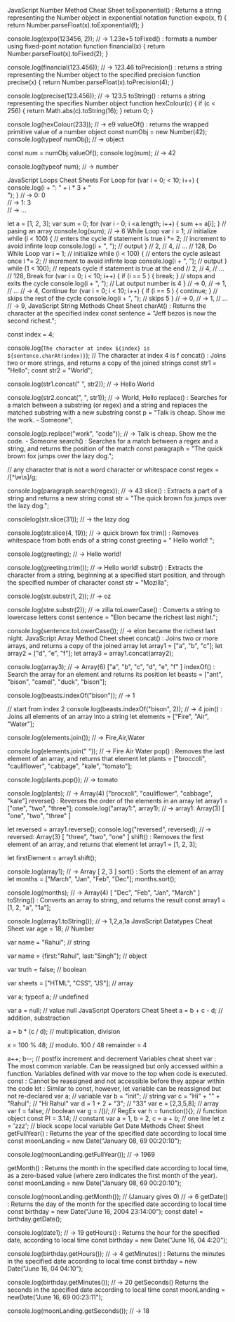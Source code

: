 JavaScript Number Method Cheat Sheet
toExponential() : Returns a string representing the Number object in exponential notation
  function expo(x, f) {
      return 
      Number.parseFloat(x).toExponential(f);
  }

  console.log(expo(123456, 2)); 
  // -> 1.23e+5
toFixed() : formats a number using fixed-point notation
  function financial(x) {
      return Number.parseFloat(x).toFixed(2); 
  }

  console.log(financial(123.456)); 
  // -> 123.46
toPrecision() : returns a string representing the Number object to the specified precision
  function precise(x) {
      return
      Number.parseFloat(x).toPrecision(4); 
  }

  console.log(precise(123.456)); 
  // -> 123.5
toString() : returns a string representing the specifies Number object
  function hexColour(c) {
      if (c < 256) {
          return Math.abs(c).toString(16); 
      }
      return 0; 
  }

  console.log(hexColour(233)); 
  // -> e9
valueOf() : returns the wrapped primitive value of a number object
  const numObj = new Number(42); 
  console.log(typeof numObj); 
  // -> object

  const num = numObj.valueOf(); 
  console.log(num); 
  // -> 42

  console.log(typeof num); 
  // -> number

JavaScript Loops Cheat Sheets
For Loop
  for (var i = 0; < 10; i++) {
      console.log(i + ": " + i * 3 + "<br />"); 
  }
  // -> 0: 0<br />
  // -> 1: 3<br />
  // -> ...

  let a = [1, 2, 3]; 
  var sum = 0; 
  for (var i - 0; i <a.length; i++) {
      sum += a[i]; 
  } // pasing an array
  console.log(sum); 
  // -> 6
While Loop
  var i = 1;                  // initialize
  while (i < 100) {          // enters the cycle if statement is true
      i *= 2;                 // increment to avoid infinte loop 
      console.log(i + ", "); // output
  } 
  // 2, 
  // 4, 
  // ...
  // 128, 
Do While Loop
  var i = 1;                  // initialize
  while (i < 100) {          // enters the cycle asleast once
      i *= 2;                 // increment to avoid infinte loop 
      console.log(i + ", "); // output
  } while (1 < 100); // repeats cycle if statement is true at the end
  // 2, 
  // 4, 
  // ...
  // 128,
Break
  for (var i = 0; i < 10; i++) {
      if (i == 5 ) { break; } // stops and exits the cycle
      console.log(i + ", ");  // Lat output number is 4
  }
  // -> 0, 
  // -> 1, 
  // ...
  // -> 4, 
Continue
  for (var i = 0; i < 10; i++) {
      if (i == 5 ) { continue; } // skips the rest of the cycle
      console.log(i + ", ");  // skips 5
  }
  // -> 0, 
  // -> 1, 
  // ...
  // -> 9,
JavaScript String Methods Cheat Sheet
charAt() : Returns the character at the specified index
  const sentence = "Jeff bezos is now the second richest."; 

  const index = 4; 

  console.log(`The character at index ${index} is ${sentence.charAt(index)}`); 
  // The character at index 4 is f
concat() : Joins two or more strings, and returns a copy of the joined strings
  const str1 = "Hello"; 
  cosnt str2 = "World"; 

  console.log(str1.concat(" ", str2)); 
  // -> Hello World

  console.log(str2.concat(", ", str1)); 
  // -> World, Hello
replace() : Searches for a match between a substring (or regex) and a string and replaces the matched substring with a new substring
  const p = "Talk is cheap. Show me the work. - Someone"; 

  console.log(p.replace("work", "code")); 
  // -> Talk is cheap. Show me the code. - Someone
search() : Searches for a match between a regex and a string, and returns the position of the match
  const paragraph = "The quick brown fox jumps over the lazy dog."; 

  // any character that is not a word character or whitespace
  const regex = /[^\w\s]/g;

  console.log(paragraph.search(regex)); 
  // -> 43
slice() : Extracts a part of a string and returns a new string
  const str = "The quick brown fox jumps over the lazy dog."; 

  consolelog(str.slice(31)); 
  // -> the lazy dog

  console.log(str.slice(4, 19)); 
  // -> quick brown fox
trim() : Removes whitespace from both ends of a string
  const greeting = "  Hello world!   "; 

  console.log(greeting); 
  // -> Hello world!

  console.log(greeting.trim()); 
  // -> Hello world!
substr() : Extracts the character from a string, beginning at a specified start position, and through the specified number of character
  const str = "Mozilla"; 

  console.log(str.substr(1, 2)); 
  // -> oz

  console.log(stre.substr(2)); 
  // -> zilla
toLowerCase() : Converts a string to lowercase letters
  const sentence = "Elon became the richest last night."; 

  console.log(sentence.toLowerCase()); 
  // -> elon became the richest last night.
JavaScript Array Method Cheet sheet
concat() : Joins two or more arrays, and returns a copy of the joined array
  let array1 = ["a", "b", "c"]; 
  let array2 = ["d", "e", "f"]; 
  let array3 = array1.concat(array2); 

  console.log(array3); 
  // -> Array(6) ["a", "b", "c", "d", "e", "f" ]
indexOf() : Search the array for an element and returns its position
  let beasts = ["ant", "bison", "camel", "duck", "bison"]; 

  console.log(beasts.indexOf("bison")); 
  // -> 1

  // start from index 2
  console.log(beasts.indexOf("bison", 2)); 
  // -> 4
join() : Joins all elements of an array into a string
  let elements = ["Fire", "Air", "Water"]; 

  console.log(elements.join()); 
  // -> Fire,Air,Water

  console.log(elements.join(" ")); 
  // -> Fire Air Water
pop() : Removes the last element of an array, and returns that element
  let plants = ["broccoli", "cauliflower", "cabbage", "kale", "tomato"]; 

  console.log(plants.pop()); 
  // -> tomato

  console.log(plants); 
  // -> Array(4) ["brocxoli", "cauliflower", "cabbage", "kale"]
reverse() : Reverses the order of the elements in an array
  let array1 = ["one", "two", "three"]; 
  console.log("array1:", array1); 
  // -> array1: Array(3) [ "one", "two", "three" ]

  let reversed = array1.reverse(); 
  console.log("reversed", reversed); 
  // -> reversed: Array(3) [ "three", "two", "one" ]
shift() : Removes the first element of an array, and returns that element
  let array1 = [1, 2, 3]; 

  let firstElement = array1.shift(); 

  console.log(array1); 
  // -> Array [ 2, 3 ]
sort() : Sorts the element of an array
  let months = ["March", "Jan", "Feb", "Dec"]; 
  months.sort(); 

  console.log(months); 
  // -> Array(4) [ "Dec", "Feb", "Jan", "March" ]
toString() : Converts an array to string, and returns the result
  const array1 = [1, 2, "a", "1a"]; 

  console.log(array1.toString()); 
  // -> 1,2,a,1a
JavaScript Datatypes Cheat Sheet
var age = 18; // Number

var name = "Rahul"; // string

var name = {first:"Rahul", last:"Singh"}; // object

var truth = false; // boolean

var sheets = ["HTML", "CSS", "JS"]; // array

var a; typeof a; // undefined 

var a = null; // value null
JavaScript Operators Cheat Sheet
a = b + c - d; // addition, substraction

a = b * (c / d); // multiplication, division

x = 100 % 48; // modulo. 100 / 48 remainder = 4

a++; b--; // postfix increment and decrement
Variables cheat sheet
var : The most common variable. Can be reassigned but only accessed within a function. Variables defined with var move to the top when code is executed.
const : Cannot be reassigned and not accessible before they appear within the code
let : Similar to const, however, let variable can be reassigned but not re-declared
var a;            // variable
var b = "init";   // string
var c = "Hi" + "" + "Rahul"; // "Hi Rahul"
var d = 1 + 2 + "3";   // "33"
var e = [2,3,5,8];   // array
var f = false;       // boolean
var g = /()/; // RegEx
var h = function(){};   // function object
const PI = 3.14;        // constant
var a = 1, b = 2, c = a + b;    // one line
let z = 'zzz';        // block scope local variable
Get Date Methods Cheet Sheet
getFullYear() : Returns the year of the specified date according to local time
  const moonLanding = new Date("January 08, 69 00:20:10"); 

  console.log(moonLanding.getFullYear()); 
  // -> 1969

getMonth() : Returns the month in the specified date according to local time, as a zero-based value (where zero indicates the first month of the year).
  const moonLanding = new Date("January 08, 69 00:20:10"); 

  console.log(moonLanding.getMonth()); // (January gives 0)
  // -> 6
getDate() : Returns the day of the month for the specified date according to local time
  const birthday = new Date("June 16, 2004 23:14:00"); 
  const date1 = birthday.getDate(); 

  console.log(date1); 
  // -> 19
getHours() : Returns the hour for the specified date, according to local time
  const birthday = new Date("June 16, 04 4:20"); 

  console.log(birthday.getHours()); 
  // -> 4
getMinutes() : Returns the minutes in the specified date according to local time
  const birthday = new Date("June 16, 04 04:10"); 

  console.log(birthday.getMinutes());
  // -> 20
getSeconds() Returns the seconds in the specified date according to local time
  const moonLanding = newDate("June 16, 69 00:23:11"); 

  console.log(moonLanding.getSeconds()); 
  // -> 18
